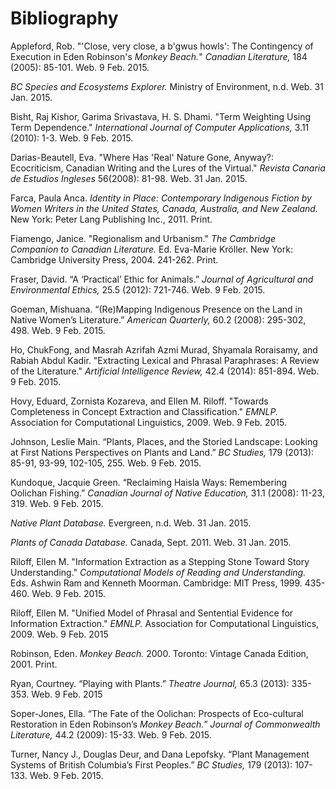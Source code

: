 # Bibliography

Appleford, Rob. "'Close, very close, a b'gwus howls': The Contingency of Execution in Eden Robinson's *Monkey Beach.*" *Canadian Literature,* 184 (2005): 85-101. Web. 9 Feb. 2015.

*BC Species and Ecosystems Explorer.* Ministry of Environment, n.d. Web. 31 Jan. 2015.

Bisht, Raj Kishor, Garima Srivastava, H. S. Dhami. "Term Weighting Using Term Dependence." *International Journal of Computer Applications,* 3.11 (2010): 1-3. Web. 9 Feb. 2015.

Darias-Beautell, Eva. "Where Has 'Real' Nature Gone, Anyway?: Ecocriticism, Canadian Writing and the Lures of the Virtual." *Revista Canaria de Estudios Ingleses* 56(2008): 81-98. Web. 31 Jan. 2015.

Farca, Paula Anca. *Identity in Place: Contemporary Indigenous Fiction by Women Writers in the United States, Canada, Australia, and New Zealand.* New York: Peter Lang Publishing Inc., 2011. Print.

Fiamengo, Janice. "Regionalism and Urbanism." *The Cambridge Companion to Canadian Literature.* Ed. Eva-Marie Kröller. New York: Cambridge University Press, 2004. 241-262. Print.

Fraser, David. “A ‘Practical’ Ethic for Animals.” *Journal of Agricultural and Environmental Ethics,* 25.5 (2012): 721-746. Web. 9 Feb. 2015.

Goeman, Mishuana. “(Re)Mapping Indigenous Presence on the Land in Native Women’s Literature.” *American Quarterly,* 60.2 (2008): 295-302, 498. Web. 9 Feb. 2015.

Ho, ChukFong, and Masrah Azrifah Azmi Murad, Shyamala Roraisamy, and Rabiah Abdul Kadir. "Extracting Lexical and Phrasal Paraphrases: A Review of the Literature." *Artificial Intelligence Review,* 42.4 (2014): 851-894. Web. 9 Feb. 2015.

Hovy, Eduard, Zornista Kozareva, and Ellen M. Riloff. "Towards Completeness in Concept Extraction and Classification." *EMNLP.* Association for Computational Linguistics, 2009. Web. 9 Feb. 2015.

Johnson, Leslie Main. “Plants, Places, and the Storied Landscape: Looking at First Nations Perspectives on Plants and Land.” *BC Studies,* 179 (2013): 85-91, 93-99, 102-105, 255. Web. 9 Feb. 2015.

Kundoque, Jacquie Green. “Reclaiming Haisla Ways: Remembering Oolichan Fishing.” *Canadian Journal of Native Education,* 31.1 (2008): 11-23, 319. Web. 9 Feb. 2015.

*Native Plant Database.* Evergreen, n.d. Web. 31 Jan. 2015.

*Plants of Canada Database.* Canada, Sept. 2011. Web. 31 Jan. 2015.

Riloff, Ellen M. "Information Extraction as a Stepping Stone Toward Story Understanding." *Computational Models of Reading and Understanding.* Eds. Ashwin Ram and Kenneth Moorman. Cambridge: MIT Press, 1999. 435-460. Web. 9 Feb. 2015.

Riloff, Ellen M. "Unified Model of Phrasal and Sentential Evidence for Information Extraction." *EMNLP.* Association for Computational Linguistics,  2009. Web. 9 Feb. 2015

Robinson, Eden. *Monkey Beach.* 2000. Toronto: Vintage Canada Edition, 2001. Print.

Ryan, Courtney. “Playing with Plants.” *Theatre Journal,* 65.3 (2013): 335-353. Web. 9 Feb. 2015

Soper-Jones, Ella. “The Fate of the Oolichan: Prospects of Eco-cultural Restoration in Eden Robinson’s *Monkey Beach.*” *Journal of Commonwealth Literature,* 44.2 (2009): 15-33. Web. 9 Feb. 2015.

Turner, Nancy J., Douglas Deur, and Dana Lepofsky. “Plant Management Systems of British Columbia’s First Peoples.” *BC Studies,* 179 (2013): 107-133. Web. 9 Feb. 2015.